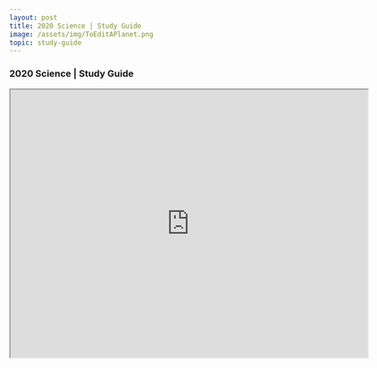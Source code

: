 ```yaml
---
layout: post
title: 2020 Science | Study Guide
image: /assets/img/ToEditAPlanet.png
topic: study-guide
---
```


### 2020 Science | Study Guide

<iframe src="https://drive.google.com/file/d/1A5RierGQ8mZem5eSPLcAgnPLb5t5ohQd/preview" width="640" height="480"></iframe>

<br>

